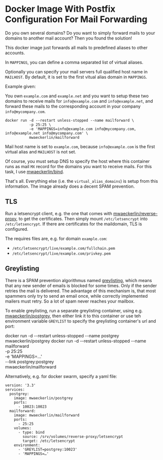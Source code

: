 Docker Image With Postfix Configuration For Mail Forwarding
===========================================================

Do you own several domains? Do you want to simply forward mails to
your domains to another mail account? Then you found the solution!

This docker image just forwards all mails to predefined aliases to
other accounts.

In `MAPPINGS`, you can define a comma separated list of virtual aliases.

Optionally you can specify your mail servers full qualified host name
in `MAILHOST`. By default, it is set to the first vitual alias domain
in `MAPPINGS`.

Example given:

You own `example.com` and `example.net` and you want to setup these
two domains to receive mails for `info@example.com` and
`info@example.net`, and forward these mails to the corresponding
account in your company `info@mycompany.com`.

    docker run -d --restart unless-stopped --name mailforward \
               -p 25:25 \
               -e 'MAPPINGS=info@example.com info@mycompany.com, info@example.net info@mycompany.com' \
               mwaeckerlin/mailforward
              
Mail host name is set to `example.com`, because `info@example.com` is
the first virtual alias and `MAILHOST` is not set.

Of course, you must setup DNS to specify the host where this container
runs as mail `MX` record for the domains you want to receive
mails. For this task, I use
[mwaeckerlin/bind](https://hub.docker.com/r/mwaeckerlin/bind).

That's all. Everything else (i.e. the `virtual_alias_domains`) is
setup from this information. The image already does a decent SPAM
prevention.


TLS
---

Run a letsencrypt client, e.g. the one that comes with
[mwaeckerlin/reverse-proxy](https://hub.docker.com/r/mwaeckerlin/reverse-proxy),
to get the certificates. Then simply mount `/etc/letsencrypt` into
`/etc/letsencrypt`. If there are certificates for the maildomain, TLS
is configured.

The requires files are, e.g. for domain `example.com`:
 - `/etc/letsencrypt/live/example.com/fullchain.pem`
 - `/etc/letsencrypt/live/example.com/privkey.pem`


Greylisting
-----------

There is a SPAM prevention algorithmus named
[greylisting](https://wikipedia.org/wiki/Greylisting), which means
that any new sender of emails is blocked for some times. Only if the
sender retries the mail is delivered. The advantage of this mechanism
is, that most spammers only try to send an email once, while correctly
implemented mailers must retry. So a lot of spam never reaches your
mailbox.

To enable greylisting, run a separate greylisting container, using
e.g. [mwaeckerlin/postgrey](https://hub.docker.com/r/mwaeckerlin/postgrey/),
then either link it to this container or use teh environment variable
`GREYLIST` to specify the greylisting container's url and port:

   docker run -d --restart unless-stopped --name postgrey \
              mwaeckerlin/postgrey
   docker run -d --restart unless-stopped --name mailforward \
              -p 25:25 \
              -e 'MAPPINGS=…' \
              --link postgrey:postgrey \
              mwaeckerlin/mailforward

Alternatively, e.g. for docker swarm, specify a yaml file:

```
version: '3.3'
services:
  postgrey:
    image: mwaeckerlin/postgrey
    ports:
      - 10023:10023
  mailforward:
    image: mwaeckerlin/mailforward
    ports:
      - 25:25
    volumes:
      - type: bind
        source: /srv/volumes/reverse-proxy/letsencrypt
        target: /etc/letsencrypt
    environment:
      - 'GREYLIST=postgrey:10023'
      - 'MAPPINGS=…'
```

